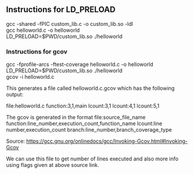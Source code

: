 ## Instructions for LD_PRELOAD
gcc -shared -fPIC custom_lib.c -o custom_lib.so -ldl    
gcc helloworld.c -o helloworld    
LD_PRELOAD=$PWD/custom_lib.so ./helloworld     

### Instructions for gcov
gcc -fprofile-arcs -ftest-coverage helloworld.c -o helloworld    
LD_PRELOAD=$PWD/custom_lib.so ./helloworld    
gcov -i helloworld.c    

This generates a file called helloworld.c.gcov which has the following output:

file:helloworld.c
function:3,1,main
lcount:3,1
lcount:4,1
lcount:5,1


The gcov is generated in the format 
file:source_file_name
function:line_number,execution_count,function_name
lcount:line number,execution_count
branch:line_number,branch_coverage_type

Source: https://gcc.gnu.org/onlinedocs/gcc/Invoking-Gcov.html#Invoking-Gcov

We can use this file to get number of lines executed and also more info using flags given at above source link.